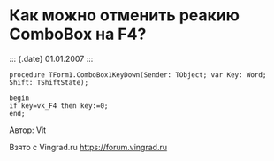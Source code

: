 Как можно отменить реакию ComboBox на F4?
=========================================

::: {.date}
01.01.2007
:::

    procedure TForm1.ComboBox1KeyDown(Sender: TObject; var Key: Word; Shift: TShiftState);

    begin
    if key=vk_F4 then key:=0;
    end; 

Автор: Vit

Взято с Vingrad.ru <https://forum.vingrad.ru>
